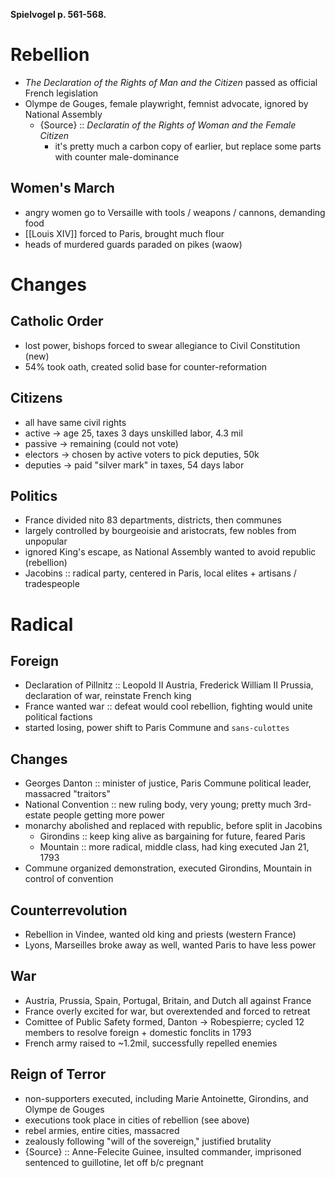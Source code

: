 **Spielvogel p. 561-568.**
# Rebellion
- *The Declaration of the Rights of Man and the Citizen* passed as official French legislation
- Olympe de Gouges, female playwright, femnist advocate, ignored by National Assembly
	- {Source} :: *Declaratin of the Rights of Woman and the Female Citizen*
		- it's pretty much a carbon copy of earlier, but replace some parts with counter male-dominance
## Women's March
- angry women go to Versaille with tools / weapons / cannons, demanding food
- [[Louis XIV]] forced to Paris, brought much flour
- heads of murdered guards paraded on pikes (waow)
# Changes
## Catholic Order
- lost power, bishops forced to swear allegiance to Civil Constitution (new)
- 54% took oath, created solid base for counter-reformation
## Citizens
- all have same civil rights
- active -> age 25, taxes 3 days unskilled labor, 4.3 mil
- passive -> remaining (could not vote)
- electors -> chosen by active voters to pick deputies, 50k
- deputies -> paid "silver mark" in taxes, 54 days labor
## Politics
- France divided nito 83 departments, districts, then communes
- largely controlled by bourgeoisie and aristocrats, few nobles from unpopular
- ignored King's escape, as National Assembly wanted to avoid republic (rebellion)
- Jacobins :: radical party, centered in Paris, local elites + artisans / tradespeople
# Radical
## Foreign
- Declaration of Pillnitz :: Leopold II Austria, Frederick William II Prussia, declaration of war, reinstate French king
- France wanted war :: defeat would cool rebellion, fighting would unite political factions
- started losing, power shift to Paris Commune and `sans-culottes`
## Changes
- Georges Danton :: minister of justice, Paris Commune political leader, massacred "traitors"
- National Convention :: new ruling body, very young; pretty much 3rd-estate people getting more power
- monarchy abolished and replaced with republic, before split in Jacobins
	- Girondins :: keep king alive as bargaining for future, feared Paris
	- Mountain :: more radical, middle class, had king executed Jan 21, 1793
- Commune organized demonstration, executed Girondins, Mountain in control of convention
## Counterrevolution
- Rebellion in Vindee, wanted old king and priests (western France)
- Lyons, Marseilles broke away as well, wanted Paris to have less power
## War
- Austria, Prussia, Spain, Portugal, Britain, and Dutch all against France
- France overly excited for war, but overextended and forced to retreat
- Comittee of Public Safety formed, Danton -> Robespierre; cycled 12 members to resolve foreign + domestic fonclits in 1793
- French army raised to ~1.2mil, successfully repelled enemies
## Reign of Terror
- non-supporters executed, including Marie Antoinette, Girondins, and Olympe de Gouges
- executions took place in cities of rebellion (see above)
- rebel armies, entire cities, massacred
- zealously following "will of the sovereign," justified brutality
- {Source} :: Anne-Felecite Guinee, insulted commander, imprisoned sentenced to guillotine, let off b/c pregnant